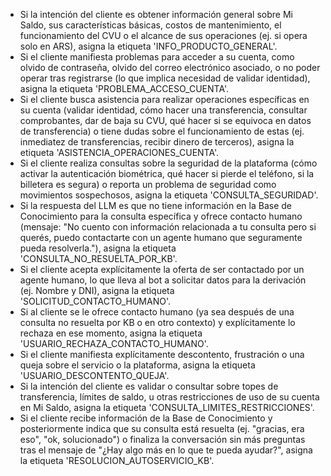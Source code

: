 - Si la intención del cliente es obtener información general sobre Mi Saldo, sus características básicas, costos de mantenimiento, el funcionamiento del CVU o el alcance de sus operaciones (ej. si opera solo en ARS), asigna la etiqueta 'INFO_PRODUCTO_GENERAL'.
- Si el cliente manifiesta problemas para acceder a su cuenta, como olvido de contraseña, olvido del correo electrónico asociado, o no poder operar tras registrarse (lo que implica necesidad de validar identidad), asigna la etiqueta 'PROBLEMA_ACCESO_CUENTA'.
- Si el cliente busca asistencia para realizar operaciones específicas en su cuenta (validar identidad, cómo hacer una transferencia, consultar comprobantes, dar de baja su CVU, qué hacer si se equivoca en datos de transferencia) o tiene dudas sobre el funcionamiento de estas (ej. inmediatez de transferencias, recibir dinero de terceros), asigna la etiqueta 'ASISTENCIA_OPERACIONES_CUENTA'.
- Si el cliente realiza consultas sobre la seguridad de la plataforma (cómo activar la autenticación biométrica, qué hacer si pierde el teléfono, si la billetera es segura) o reporta un problema de seguridad como movimientos sospechosos, asigna la etiqueta 'CONSULTA_SEGURIDAD'.
- Si la respuesta del LLM es que no tiene información en la Base de Conocimiento para la consulta específica y ofrece contacto humano (mensaje: "No cuento con información relacionada a tu consulta pero si querés, puedo contactarte con un agente humano que seguramente pueda resolverla."), asigna la etiqueta 'CONSULTA_NO_RESUELTA_POR_KB'.
- Si el cliente acepta explícitamente la oferta de ser contactado por un agente humano, lo que lleva al bot a solicitar datos para la derivación (ej. Nombre y DNI), asigna la etiqueta 'SOLICITUD_CONTACTO_HUMANO'.
- Si al cliente se le ofrece contacto humano (ya sea después de una consulta no resuelta por KB o en otro contexto) y explícitamente lo rechaza en ese momento, asigna la etiqueta 'USUARIO_RECHAZA_CONTACTO_HUMANO'.
- Si el cliente manifiesta explícitamente descontento, frustración o una queja sobre el servicio o la plataforma, asigna la etiqueta 'USUARIO_DESCONTENTO_QUEJA'.
- Si la intención del cliente es validar o consultar sobre topes de transferencia, límites de saldo, u otras restricciones de uso de su cuenta en Mi Saldo, asigna la etiqueta 'CONSULTA_LIMITES_RESTRICCIONES'.
- Si el cliente recibe información de la Base de Conocimiento y posteriormente indica que su consulta está resuelta (ej. "gracias, era eso", "ok, solucionado") o finaliza la conversación sin más preguntas tras el mensaje de "¿Hay algo más en lo que te pueda ayudar?", asigna la etiqueta 'RESOLUCION_AUTOSERVICIO_KB'.